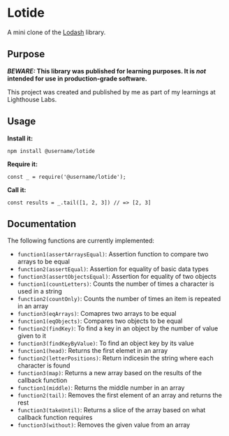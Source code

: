 # Lotide

A mini clone of the [Lodash](https://lodash.com) library.

## Purpose

**_BEWARE:_ This library was published for learning purposes. It is _not_ intended for use in production-grade software.**

This project was created and published by me as part of my learnings at Lighthouse Labs. 

## Usage

**Install it:**

`npm install @username/lotide`

**Require it:**

`const _ = require('@username/lotide');`

**Call it:**

`const results = _.tail([1, 2, 3]) // => [2, 3]`

## Documentation

The following functions are currently implemented:

* `function1(assertArraysEqual)`: Assertion function to compare two arrays to be equal
* `function2(assertEqual)`: Assertion for equality of basic data types
* `function3(assertObjectsEqual)`: Assertion for equality of two objects
* `function1(countLetters)`: Counts the number of times a character is used in a string
* `function2(countOnly)`: Counts the number of times an item is repeated in an array
* `function3(eqArrays)`: Comapres two arrays to be equal
* `function1(eqObjects)`: Compares two objects to be equal
* `function2(findKey)`: To find a key in an object by the number of value given to it
* `function3(findKeyByValue)`: To find an object key by its value
* `function1(head)`: Returns the first elemet in an array
* `function2(letterPositions)`: Return indicesin the string where each character is found
* `function3(map)`: Returns a new array based on the results of the callback function
* `function1(middle)`: Returns the middle number in an array
* `function2(tail)`: Removes the first element of an array and returns the rest
* `function3(takeUntil)`: Returns a slice of the array based on what callback function requires
* `function3(without)`: Removes the given value from an array